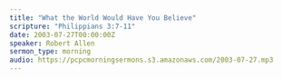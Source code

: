 ```yaml
---
title: "What the World Would Have You Believe"
scripture: "Philippians 3:7-11"
date: 2003-07-27T00:00:00Z
speaker: Robert Allen
sermon_type: morning
audio: https://pcpcmorningsermons.s3.amazonaws.com/2003-07-27.mp3 
---
```



